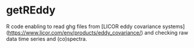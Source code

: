 # getREddy

R code enabling to read ghg files from [LICOR eddy covariance systems] (https://www.licor.com/env/products/eddy_covariance/) and checking raw data time series and  (co)spectra.
